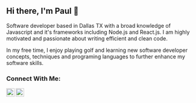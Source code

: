## Hi there, I'm Paul 👋

Software developer based in Dallas TX with a broad knowledge of Javascript and it's frameworks including Node.js and React.js. I am highly motivated and passionate about writing efficient and clean code.


In my free time, I enjoy playing golf and learning new software developer concepts, techniques and programing languages to further enhance my software skills.


### Connect With Me:
[<img align="left" alt="linkedin" width="22px" src="https://github.com/FortAwesome/Font-Awesome/blob/6.x/svgs/brands/linkedin.svg" />][linkedin]
[<img align="left" alt="facebook" width="22px" src="https://github.com/FortAwesome/Font-Awesome/blob/6.x/svgs/brands/facebook-square.svg" />][facebook]


<!--
- 🔭 I’m currently working on ...
- 🌱 I’m currently learning ...
- 👯 I’m looking to collaborate on ...
- 🤔 I’m looking for help with ...
- 💬 Ask me about ...
- 📫 How to reach me: ...
- 😄 Pronouns: ...
- ⚡ Fun fact: ...
-->

[linkedin]: https://www.linkedin.com/in/paul-won/
[facebook]: https://www.facebook.com/paul.h.won/
